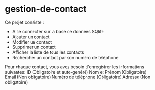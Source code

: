 # gestion-de-contact
Ce projet consiste :
- A se  connecter sur la base de données SQlite
- Ajouter un contact
- Modifier un contact
- Supprimer un contact
- Afficher la liste de tous les contacts
- Rechercher un contact par son numéro de téléphone

Pour chaque contact, vous avez besoin d'enregistrer les informations suivantes:
ID (Obligatoire et auto-genéré)
Nom et Prénom (Obligatoire)
Email (Non obligatoire)
Numéro de téléphone (Obligatoire)
Adresse (Non obligatoire)
